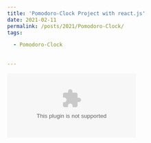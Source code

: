 ```yaml
---
title: 'Pomodoro-Clock Project with react.js'
date: 2021-02-11
permalink: /posts/2021/Pomodoro-Clock/
tags:

  - Pomodoro-Clock 
  
  
---
```











![Pomodoro-Clock Codes](/_projects/2021-02-10-pomodoroclock.zip)

